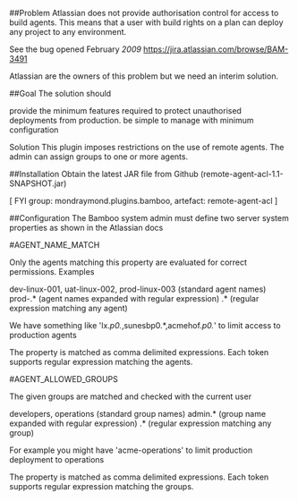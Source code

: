 ##Problem
Atlassian does not provide authorisation control for access to build agents. This means that a user with build rights on a plan can deploy any project to any environment.

See the bug opened February *2009* https://jira.atlassian.com/browse/BAM-3491

Atlassian are the owners of this problem but we need an interim solution.

##Goal
The solution should

provide the minimum features required to protect unauthorised deployments from production.
be simple to manage with minimum configuration

Solution
This plugin imposes restrictions on the use of remote agents. The admin can assign groups to one or more agents.

##Installation
Obtain the latest JAR file from Github (remote-agent-acl-1.1-SNAPSHOT.jar)

[ FYI group: mondraymond.plugins.bamboo, artefact: remote-agent-acl ]

##Configuration
The Bamboo system admin must define two server system properties as shown in the Atlassian docs

#AGENT_NAME_MATCH

Only the agents matching this property are evaluated for correct permissions. Examples

dev-linux-001, uat-linux-002, prod-linux-003 (standard agent names)
prod-.* (agent names expanded with regular expression)
.* (regular expression matching any agent)

We have something like \'lx.*p0.*,sunesbp0.*,acmehof.*p0.*\' to limit access to production agents

The property is matched as comma delimited expressions. Each token supports regular expression matching the agents.

#AGENT_ALLOWED_GROUPS

The given groups are matched and checked with the current user

developers, operations (standard group names)
admin.* (group name expanded with regular expression)
.* (regular expression matching any group)

For example you might have 'acme-operations' to limit production deployment to operations

The property is matched as comma delimited expressions. Each token supports regular expression matching the groups.

